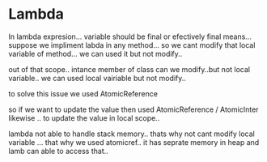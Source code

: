 # Lambda
In lambda expresion... variable should be final or efectively final means... 
suppose we impliment labda in any method... so we cant modify that local variable of method... we can used it but not modify..

out of that scope.. intance member of class can we modify..but not local variable..
we can used local vairiable but not modify..

to solve this issue we used AtomicReference 

so if we want to update the value then used AtomicReference / AtomicInter likewise .. to update the value in local scope..

lambda not able to handle stack memory.. thats why not cant modify local variable ... that why we used atomicref.. it has seprate memory in heap and lamb can able to access that..
